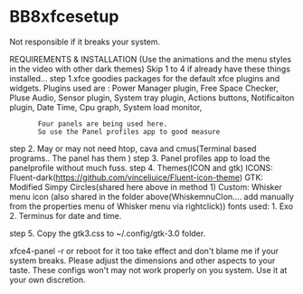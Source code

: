 # BB8xfcesetup

Not responsible if it breaks your system. 

REQUIREMENTS & INSTALLATION
(Use the animations and the menu styles in the video with other dark themes) Skip 1 to 4 if already have these things installed...
step 1.xfce goodies packages for the default xfce plugins and widgets. 
           Plugins used are : Power Manager plugin,  Free Space Checker, Pluse Audio, Sensor plugin, System tray plugin, Actions buttons, Notificaiton plugin,  Date Time, Cpu graph, System load monitor, 
           
           Four panels are being used here.
           So use the Panel profiles app to good measure
step 2. May or may not need htop, cava and cmus(Terminal based programs.. The panel has them )
step 3. Panel profiles app to load the panelprofile without much fuss. 
step 4. Themes(ICON and gtk)
 ICONS: Fluent-dark(https://github.com/vinceliuice/Fluent-icon-theme)
 GTK: Modified Simpy Circles(shared here above in method 1)
 Custom: Whisker menu icon (also shared in the folder above(WhiskemnuCIon.... add manually from the properties menu of Whisker menu via rightclick))
 fonts used: 1. Exo 2. Terminus for date and time. 
 
 step 5. Copy the gtk3.css to ~/.config/gtk-3.0 folder.
 
 xfce4-panel -r or reboot for it too take effect and don't blame me if your system breaks. Please adjust the dimensions and other aspects to your taste. These configs won't may not work properly on you system. Use it at your own discretion. 
 

